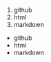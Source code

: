 <ol>
  <li>github</li>
  <li>html</li>
  <li>markdown</li>
</ol>
<ul>
  <li>github</li>
  <li>html</li>
  <li>markdown</li>
 </ul>
